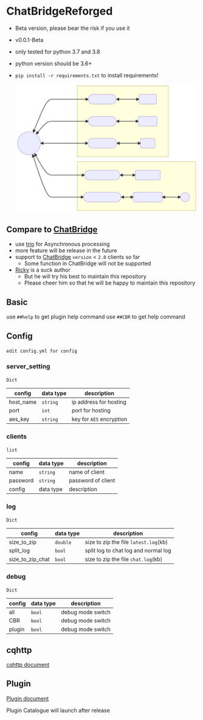 # ChatBridgeReforged

- Beta version, please bear the risk if you use it
- v0.0.1-Beta
- only tested for python 3.7 and 3.8
- python version should be 3.6+
- `pip install -r requirements.txt` to install requirements!

  ![image](./CBR.svg)

## Compare to [ChatBridge](https://github.com/TISUnion/ChatBridge)

- use [trio](https://trio.readthedocs.io/) for Asynchronous processing
- more feature will be release in the future
- support to [ChatBridge](https://github.com/TISUnion/ChatBridge) `version` < `2.0` clients so far
  - Some function in ChatBridge will not be supported
- [Ricky](https://github.com/rickyhoho) is a suck author
  - But he will try his best to maintain this repository
  - Please cheer him so that he will be happy to maintain this repository

## Basic

use `##help` to get plugin help command
use `##CBR` to get help command

## Config

`edit config.yml for config`

### server_setting
`Dict`

| config | data type | description |
|----|----|----|
| host_name | `string`| ip address for hosting |
| port | `int` | port for hosting |
| aes_key | `string` | key for `AES` encryption |

### clients
`list`

| config | data type | description |
|----|----|----|
| name | `string` | name of client |
| password | `string`| password of client |
| config | data type | description |

### log
`Dict`

| config | data type | description |
|----|----|----|
| size_to_zip | `double` | size to zip the file `latest.log`(kb) |
| split_log | `bool` | split log to chat log and normal log |
| size_to_zip_chat | `bool` | size to zip the file `chat.log`(kb) |

### debug
`Dict`

| config | data type | description |
|----|----|----|
| all | `bool` | debug mode switch |
| CBR | `bool` | debug mode switch |
| plugin | `bool` | debug mode switch |

## cqhttp

[cqhttp document](https://github.com/rickyhoho/ChatBridgeReforged/tree/master/doc/cqhttp.md)

## Plugin

[Plugin document](https://github.com/rickyhoho/ChatBridgeReforged/tree/master/doc/plugin.md)

Plugin Catalogue will launch after release
